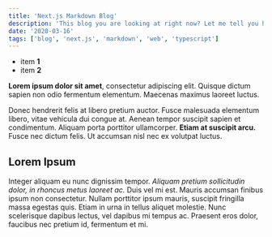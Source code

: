 ```yaml
---
title: 'Next.js Markdown Blog'
description: 'This blog you are looking at right now? Let me tell you how I made it.'
date: '2020-03-16'
tags: ['blog', 'next.js', 'markdown', 'web', 'typescript']
---
```


- item **1**
- item **2**

**Lorem ipsum dolor sit amet**, consectetur adipiscing elit. Quisque dictum sapien non odio fermentum elementum. Maecenas maximus laoreet luctus.

Donec hendrerit felis at libero pretium auctor. Fusce malesuada elementum libero, vitae vehicula dui congue at. Aenean tempor suscipit sapien et condimentum. Aliquam porta porttitor ullamcorper. **Etiam at suscipit arcu.** Fusce nec dictum felis. Ut accumsan nisl nec ex volutpat luctus.

## Lorem Ipsum

Integer aliquam eu nunc dignissim tempor. *Aliquam pretium sollicitudin dolor, in rhoncus metus laoreet ac.* Duis vel mi est. Mauris accumsan finibus ipsum non consectetur. Nullam porttitor ipsum mauris, suscipit fringilla massa egestas quis. Etiam in urna in tellus aliquet molestie. Nunc scelerisque dapibus lectus, vel dapibus mi tempus ac. Praesent eros dolor, faucibus nec pretium id, fermentum et mi.
